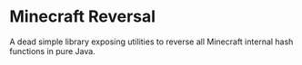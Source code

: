 # Minecraft Reversal

A dead simple library exposing utilities to reverse all Minecraft internal
hash functions in pure Java.
